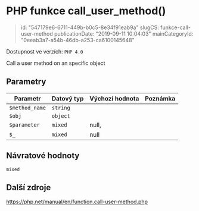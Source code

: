 PHP funkce call_user_method()
================================

> id: "547179e6-6711-449b-b0c5-8e34f91eab9a"
> slugCS: funkce-call-user-method
> publicationDate: "2019-09-11 10:04:03"
> mainCategoryId: "0eeab3a7-a54b-46db-a253-ca6100145648"

Dostupnost ve verzích: `PHP 4.0`

Call a user method on an specific object


Parametry
--------------

| Parametr | Datový typ | Výchozí hodnota | Poznámka |
|-----|-----|-----|-----|
| `$method_name` | `string` |  |  |
| `$obj` | `object` |  |  |
| `$parameter` | `mixed` | null, |  |
| `$_` | `mixed` | null |  |


Návratové hodnoty
----------------

`mixed`



Další zdroje
------------

https://php.net/manual/en/function.call-user-method.php
